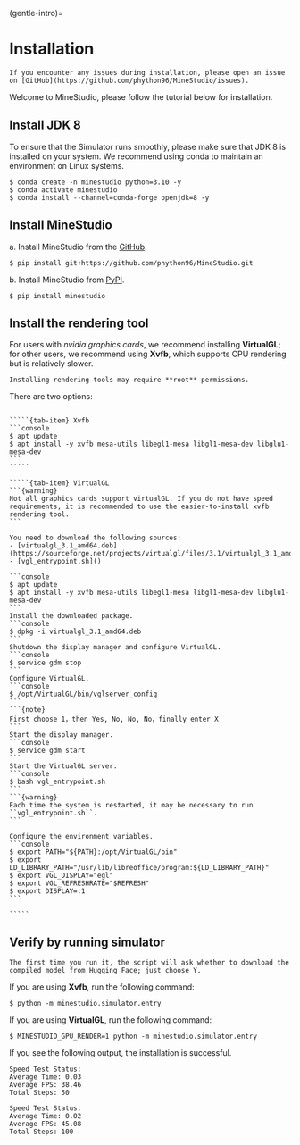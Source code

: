 <!--
 * @Date: 2024-11-28 22:13:52
 * @LastEditors: caishaofei caishaofei@stu.pku.edu.cn
 * @LastEditTime: 2024-11-29 13:56:21
 * @FilePath: /MineStudio/docs/source/overview/installation.md
-->
(gentle-intro)=
# Installation

```{note}
If you encounter any issues during installation, please open an issue on [GitHub](https://github.com/phython96/MineStudio/issues). 
```

Welcome to MineStudio, please follow the tutorial below for installation.

## Install JDK 8
To ensure that the Simulator runs smoothly, please make sure that JDK 8 is installed on your system. We recommend using conda to maintain an environment on Linux systems. 
```console
$ conda create -n minestudio python=3.10 -y
$ conda activate minestudio
$ conda install --channel=conda-forge openjdk=8 -y
```

## Install MineStudio

a. Install MineStudio from the [GitHub](https://github.com/phython96/MineStudio). 
```console
$ pip install git+https://github.com/phython96/MineStudio.git
```

b. Install MineStudio from [PyPI](https://pypi.org/project/minestudio/). 
```console
$ pip install minestudio
```

## Install the rendering tool
For users with *nvidia graphics cards*, we recommend installing **VirtualGL**; for other users, we recommend using **Xvfb**, which supports CPU rendering but is relatively slower. 

```{note}
Installing rendering tools may require **root** permissions. 
```
There are two options: 
``````{tab-set}

`````{tab-item} Xvfb
```console
$ apt update 
$ apt install -y xvfb mesa-utils libegl1-mesa libgl1-mesa-dev libglu1-mesa-dev 
```
`````

`````{tab-item} VirtualGL
```{warning}
Not all graphics cards support virtualGL. If you do not have speed requirements, it is recommended to use the easier-to-install xvfb rendering tool. 
```

You need to download the following sources: 
- [virtualgl_3.1_amd64.deb](https://sourceforge.net/projects/virtualgl/files/3.1/virtualgl_3.1_amd64.deb/download)
- [vgl_entrypoint.sh]()

```console
$ apt update 
$ apt install -y xvfb mesa-utils libegl1-mesa libgl1-mesa-dev libglu1-mesa-dev 
```
Install the downloaded package.
```console
$ dpkg -i virtualgl_3.1_amd64.deb
```
Shutdown the display manager and configure VirtualGL.
```console
$ service gdm stop 
```
Configure VirtualGL.
```console
$ /opt/VirtualGL/bin/vglserver_config 
```
```{note}
First choose 1，then Yes, No, No, No，finally enter X
```
Start the display manager.
```console
$ service gdm start
```
Start the VirtualGL server.
```console
$ bash vgl_entrypoint.sh
```
```{warning}
Each time the system is restarted, it may be necessary to run ``vgl_entrypoint.sh``.
```

Configure the environment variables. 
```console
$ export PATH="${PATH}:/opt/VirtualGL/bin" 
$ export LD_LIBRARY_PATH="/usr/lib/libreoffice/program:${LD_LIBRARY_PATH}" 
$ export VGL_DISPLAY="egl" 
$ export VGL_REFRESHRATE="$REFRESH"
$ export DISPLAY=:1
```

`````

``````

## Verify by running simulator

```{hint}
The first time you run it, the script will ask whether to download the compiled model from Hugging Face; just choose Y. 
```

If you are using **Xvfb**, run the following command: 
```console
$ python -m minestudio.simulator.entry
```
If you are using **VirtualGL**, run the following command: 
```console
$ MINESTUDIO_GPU_RENDER=1 python -m minestudio.simulator.entry
```

If you see the following output, the installation is successful. 
```
Speed Test Status: 
Average Time: 0.03 
Average FPS: 38.46 
Total Steps: 50 

Speed Test Status: 
Average Time: 0.02 
Average FPS: 45.08 
Total Steps: 100 
```